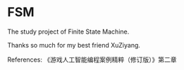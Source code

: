 # FSM
The study project of Finite State Machine.

Thanks so much for my best friend XuZiyang.

References: 《游戏人工智能编程案例精粹（修订版）》第二章